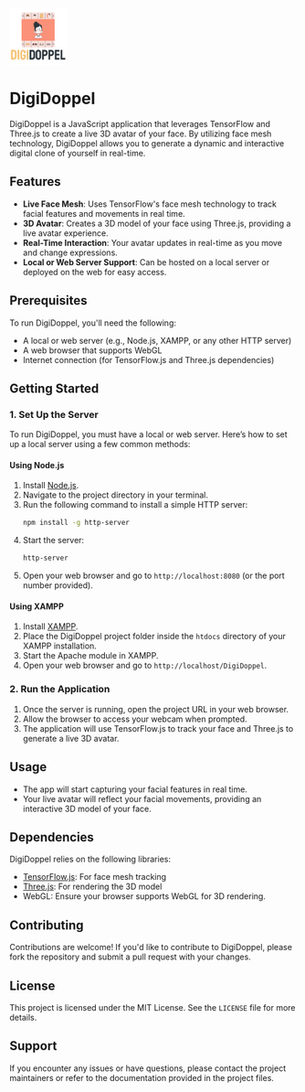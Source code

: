 <img src="https://github.com/RobsRoby/digidoppel/blob/main/icon-text.png" alt="PomoPets Logo" width="100">

# DigiDoppel
DigiDoppel is a JavaScript application that leverages TensorFlow and Three.js to create a live 3D avatar of your face. By utilizing face mesh technology, DigiDoppel allows you to generate a dynamic and interactive digital clone of yourself in real-time.

## Features
- **Live Face Mesh**: Uses TensorFlow's face mesh technology to track facial features and movements in real time.
- **3D Avatar**: Creates a 3D model of your face using Three.js, providing a live avatar experience.
- **Real-Time Interaction**: Your avatar updates in real-time as you move and change expressions.
- **Local or Web Server Support**: Can be hosted on a local server or deployed on the web for easy access.

## Prerequisites
To run DigiDoppel, you'll need the following:
- A local or web server (e.g., Node.js, XAMPP, or any other HTTP server)
- A web browser that supports WebGL
- Internet connection (for TensorFlow.js and Three.js dependencies)

## Getting Started

### 1. Set Up the Server
To run DigiDoppel, you must have a local or web server. Here’s how to set up a local server using a few common methods:

#### Using Node.js
1. Install [Node.js](https://nodejs.org/).
2. Navigate to the project directory in your terminal.
3. Run the following command to install a simple HTTP server:
   ```bash
   npm install -g http-server
   ```
4. Start the server:
   ```bash
   http-server
   ```
5. Open your web browser and go to `http://localhost:8080` (or the port number provided).

#### Using XAMPP
1. Install [XAMPP](https://www.apachefriends.org/index.html).
2. Place the DigiDoppel project folder inside the `htdocs` directory of your XAMPP installation.
3. Start the Apache module in XAMPP.
4. Open your web browser and go to `http://localhost/DigiDoppel`.

### 2. Run the Application
1. Once the server is running, open the project URL in your web browser.
2. Allow the browser to access your webcam when prompted.
3. The application will use TensorFlow.js to track your face and Three.js to generate a live 3D avatar.

## Usage
- The app will start capturing your facial features in real time.
- Your live avatar will reflect your facial movements, providing an interactive 3D model of your face.

## Dependencies
DigiDoppel relies on the following libraries:
- [TensorFlow.js](https://www.tensorflow.org/js): For face mesh tracking
- [Three.js](https://threejs.org/): For rendering the 3D model
- WebGL: Ensure your browser supports WebGL for 3D rendering.

## Contributing
Contributions are welcome! If you'd like to contribute to DigiDoppel, please fork the repository and submit a pull request with your changes.

## License
This project is licensed under the MIT License. See the `LICENSE` file for more details.

## Support
If you encounter any issues or have questions, please contact the project maintainers or refer to the documentation provided in the project files.
